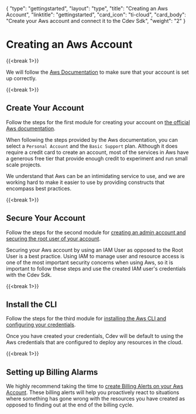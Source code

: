 {
    "type": "gettingstarted",
    "layout": "type",
    "title": "Creating an Aws Account",
    "linktitle": "gettingstarted", 
    "card_icon": "ti-cloud",
    "card_body": "Create your Aws account and connect it to the Cdev Sdk",
    "weight": "2"
}

# Creating an Aws Account
{{<break 1>}}

We will follow the [Aws Documentation](https://aws.amazon.com/getting-started/guides/setup-environment/) to make sure that your account is set up correctly.


{{<break 1>}}
## Create Your Account
Follow the steps for the first module for creating your account on [the official Aws documentation](https://aws.amazon.com/getting-started/guides/setup-environment/module-one/).

When following the steps provided by the Aws documentation, you can select a `Personal Account` and the `Basic Support` plan. Although it does require a credit card to create an account, most of the services in Aws have a generous free tier that provide enough credit to experiment and run small scale projects. 

We understand that Aws can be an intimidating service to use, and we are working hard to make it easier to use by providing constructs that encompass best practices. 

{{<break 1>}}

## Secure Your Account
Follow the steps for the second module for [creating an admin account and securing the root user of your account](https://aws.amazon.com/getting-started/guides/setup-environment/module-two/).

Securing your Aws account by using an IAM User as opposed to the Root User is a best practice. Using IAM to manage user and resource access is one of the most important security concerns when using Aws, so it is important to follow these steps and use the created IAM user's credentials with the Cdev Sdk.  

{{<break 1>}}

## Install the CLI
Follow the steps for the third module for [installing the Aws CLI and configuring your credentials](https://aws.amazon.com/getting-started/guides/setup-environment/module-three/).

Once you have created your credentials, Cdev will be default to using the Aws credentials that are configured to deploy any resources in the cloud. 

{{<break 1>}}

## Setting up Billing Alarms
We highly recommend taking the time to [create Billing Alerts on your Aws Account](https://docs.aws.amazon.com/AmazonCloudWatch/latest/monitoring/monitor_estimated_charges_with_cloudwatch.html). These billing alerts will help you proactively react to situations where something has gone wrong with the resources you have created as opposed to finding out at the end of the billing cycle. 